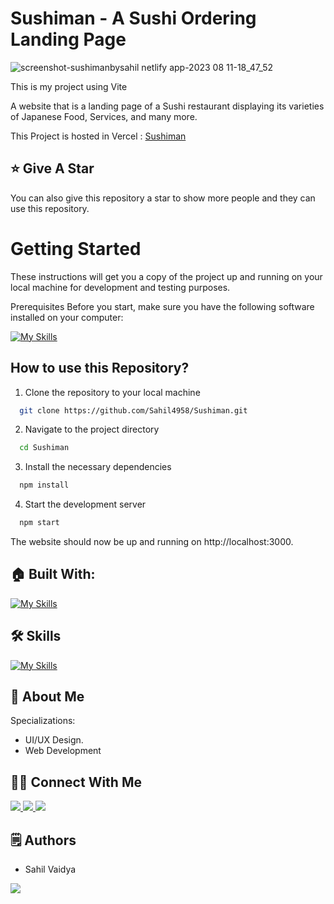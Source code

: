 # Sushiman - A Sushi Ordering Landing Page

![screenshot-sushimanbysahil netlify app-2023 08 11-18_47_52](https://github.com/Sahil4958/Sushiman/assets/116612889/9f8c1a79-95d3-49ff-b458-f3543acba788)

This is my project using Vite

A website that is a landing page of a Sushi restaurant displaying its varieties of Japanese Food, Services, and many more.

This Project is hosted in Vercel : [Sushiman](https://sushimanbysahil.netlify.app/)

## :star: Give A Star

You can also give this repository a star to show more people and they can use this repository.

# Getting Started

These instructions will get you a copy of the project up and running on your local machine for development and testing purposes.

Prerequisites
Before you start, make sure you have the following software installed on your computer:

[![My Skills](https://skillicons.dev/icons?i=nodejs)](https://skillicons.dev)

## How to use this Repository?

1. Clone the repository to your local machine

```bash
  git clone https://github.com/Sahil4958/Sushiman.git

```

2. Navigate to the project directory

```bash
  cd Sushiman
```

3. Install the necessary dependencies

```bash
  npm install
```

4. Start the development server

```bash
  npm start
```

The website should now be up and running on http://localhost:3000.

## 🏠 Built With:

[![My Skills](https://skillicons.dev/icons?i=vscode,vite,vercel)](https://skillicons.dev)

## 🛠 Skills

[![My Skills](https://skillicons.dev/icons?i=html,css,ts)](https://skillicons.dev)

## 🚀 About Me

Specializations:

- UI/UX Design.
- Web Development

## 🙋‍♂️ Connect With Me

<p align="left">
  <a href="https://skillicons.dev">
    <a href="https://github.com/Sahil4958">
      <img src="https://skillicons.dev/icons?i=github" />
    </a>
  </a>
   <a href="https://skillicons.dev">
    <a href="https://www.linkedin.com/in/sahil-vaidya-448bbb1b7/">
      <img src="https://skillicons.dev/icons?i=linkedin" />
    </a>
  </a>
  <a href="https://skillicons.dev">
    <a href="https://www.instagram.com/sahil_vaidya_49/">
      <img src="https://skillicons.dev/icons?i=instagram" />
    </a>
  </a>
</p>

## 🗒️ Authors

- Sahil Vaidya

<p align="left">
  <a href="https://skillicons.dev">
    <a href="https://github.com/Sahil4958">
      <img src="https://skillicons.dev/icons?i=github" />
    </a>
  </a>
</p>
